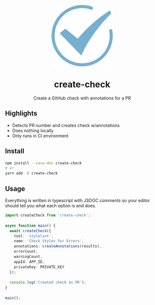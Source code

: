 <div align="center">
  <img  height="200"
    src="./logo.png">
  <h1>create-check</h1>
  <p>Create a GitHub check with annotations for a PR</p>
</div>

## Highlights

- Detects PR number and creates check w/annotations
- Does nothing locally
- Only runs in CI environment

## Install

```sh
npm install --save-dev create-check
# or
yarn add -D create-check
```

## Usage

Everything is written in typescript with JSDOC comments so your editor should tell you what each option is and does.

```ts
import createCheck from 'create-check';

async function main() {
  await createCheck({
    tool: 'stylelint',
    name: 'Check Styles for Errors',
    annotations: createAnnotations(results),
    errorCount,
    warningCount,
    appId: APP_ID,
    privateKey: PRIVATE_KEY
  });

  console.log('Created check on PR');
}

main();
```
